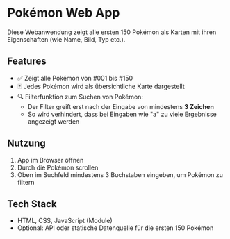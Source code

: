 # Pokémon Web App

Diese Webanwendung zeigt alle ersten 150 Pokémon als Karten mit ihren Eigenschaften (wie Name, Bild, Typ etc.).

## Features

- ✅ Zeigt alle Pokémon von #001 bis #150
- 🃏 Jedes Pokémon wird als übersichtliche Karte dargestellt
- 🔍 Filterfunktion zum Suchen von Pokémon:
  - Der Filter greift erst nach der Eingabe von mindestens **3 Zeichen**
  - So wird verhindert, dass bei Eingaben wie "a" zu viele Ergebnisse angezeigt werden


## Nutzung

1. App im Browser öffnen
2. Durch die Pokémon scrollen
3. Oben im Suchfeld mindestens 3 Buchstaben eingeben, um Pokémon zu filtern

## Tech Stack

- HTML, CSS, JavaScript (Module)
- Optional: API oder statische Datenquelle für die ersten 150 Pokémon
